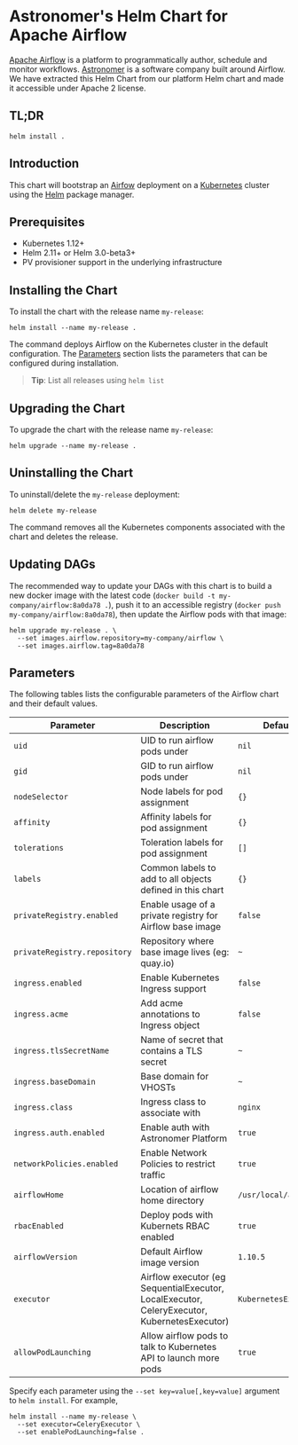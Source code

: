 # Astronomer's Helm Chart for Apache Airflow 

[Apache Airflow](https://airflow.apache.org/) is a platform to programmatically author, schedule and monitor workflows. [Astronomer](https://www.astronomer.io/) is a software company built around Airflow. We have extracted this Helm Chart from our platform Helm chart and made it accessible under Apache 2 license.

## TL;DR

```console
helm install .
```

## Introduction

This chart will bootstrap an [Airfow](https://github.com/astronomer/astronomer/tree/master/docker/airflow) deployment on a [Kubernetes](http://kubernetes.io) cluster using the [Helm](https://helm.sh) package manager.

## Prerequisites

- Kubernetes 1.12+
- Helm 2.11+ or Helm 3.0-beta3+
- PV provisioner support in the underlying infrastructure

## Installing the Chart
To install the chart with the release name `my-release`:

```console
helm install --name my-release .
```

The command deploys Airflow on the Kubernetes cluster in the default configuration. The [Parameters](#parameters) section lists the parameters that can be configured during installation.

> **Tip**: List all releases using `helm list`

## Upgrading the Chart
To upgrade the chart with the release name `my-release`:

```console
helm upgrade --name my-release .
```

## Uninstalling the Chart

To uninstall/delete the `my-release` deployment:

```console
helm delete my-release
```

The command removes all the Kubernetes components associated with the chart and deletes the release.

## Updating DAGs

The recommended way to update your DAGs with this chart is to build a new docker image with the latest code (`docker build -t my-company/airflow:8a0da78 .`), push it to an accessible registry (`docker push my-company/airflow:8a0da78`), then update the Airflow pods with that image:

```console
helm upgrade my-release . \
  --set images.airflow.repository=my-company/airflow \
  --set images.airflow.tag=8a0da78
```

## Parameters

The following tables lists the configurable parameters of the Airflow chart and their default values.

| Parameter                           | Description                                                                                                  | Default                                           |
| ----------------------------------- | ------------------------------------------------------------------------------------------------------------ | ------------------------------------------------- |
| `uid`                               | UID to run airflow pods under                                                                                | `nil`                                             |
| `gid`                               | GID to run airflow pods under                                                                                | `nil`                                             |
| `nodeSelector`                      | Node labels for pod assignment                                                                               | `{}`                                              |
| `affinity`                          | Affinity labels for pod assignment                                                                           | `{}`                                              |
| `tolerations`                       | Toleration labels for pod assignment                                                                         | `[]`                                              |
| `labels`                            | Common labels to add to all objects defined in this chart                                                    | `{}`                                              |
| `privateRegistry.enabled`           | Enable usage of a private registry for Airflow base image                                                    | `false`                                           |
| `privateRegistry.repository`        | Repository where base image lives (eg: quay.io)                                                              | `~`                                               |
| `ingress.enabled`                   | Enable Kubernetes Ingress support                                                                            | `false`                                           |
| `ingress.acme`                      | Add acme annotations to Ingress object                                                                       | `false`                                           |
| `ingress.tlsSecretName`             | Name of secret that contains a TLS secret                                                                    | `~`                                               |
| `ingress.baseDomain`                | Base domain for VHOSTs                                                                                       | `~`                                               |
| `ingress.class`                     | Ingress class to associate with                                                                              | `nginx`                                           |
| `ingress.auth.enabled`              | Enable auth with Astronomer Platform                                                                         | `true`                                            |
| `networkPolicies.enabled`           | Enable Network Policies to restrict traffic                                                                  | `true`                                            |
| `airflowHome`                       | Location of airflow home directory                                                                           | `/usr/local/airflow`                              |
| `rbacEnabled`                       | Deploy pods with Kubernets RBAC enabled                                                                      | `true`                                            |
| `airflowVersion`                    | Default Airflow image version                                                                                | `1.10.5`                                          |
| `executor`                          | Airflow executor (eg SequentialExecutor, LocalExecutor, CeleryExecutor, KubernetesExecutor)                  | `KubernetesExecutor`                              |
| `allowPodLaunching`                 | Allow airflow pods to talk to Kubernetes API to launch more pods                                             | `true`                                            |


Specify each parameter using the `--set key=value[,key=value]` argument to `helm install`. For example,

```console
helm install --name my-release \
  --set executor=CeleryExecutor \
  --set enablePodLaunching=false .
```

